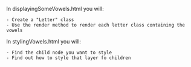 In displayingSomeVowels.html you will:

    - Create a "Letter" class
    - Use the render method to render each letter class containing the vowels

In stylingVowels.html you will:

    - Find the child node you want to style
    - Find out how to style that layer fo children